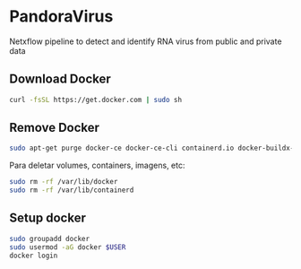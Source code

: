 # PandoraVirus
Netxflow pipeline to detect and identify RNA virus from public and private data

## Download Docker

```bash
curl -fsSL https://get.docker.com | sudo sh
```

## Remove Docker

```bash
sudo apt-get purge docker-ce docker-ce-cli containerd.io docker-buildx-plugin docker-compose-plugin docker-ce-rootless-extras
```
Para deletar volumes, containers, imagens, etc:

```bash
sudo rm -rf /var/lib/docker
sudo rm -rf /var/lib/containerd
```

## Setup docker

```bash
sudo groupadd docker
sudo usermod -aG docker $USER
docker login
```


